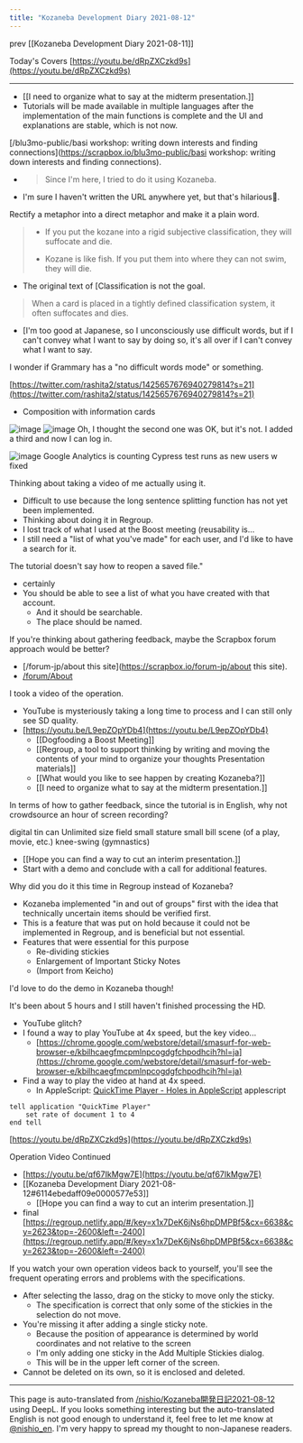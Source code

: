 ```yaml
---
title: "Kozaneba Development Diary 2021-08-12"
---
```


prev  [[Kozaneba Development Diary 2021-08-11]]

Today's Covers
[https://youtu.be/dRpZXCzkd9s](https://youtu.be/dRpZXCzkd9s)

-----
- [[I need to organize what to say at the midterm presentation.]]
- Tutorials will be made available in multiple languages after the implementation of the main functions is complete and the UI and explanations are stable, which is not now.

[/blu3mo-public/basi workshop: writing down interests and finding connections](https://scrapbox.io/blu3mo-public/basi workshop: writing down interests and finding connections).
- > Since I'm here, I tried to do it using Kozaneba.
- I'm sure I haven't written the URL anywhere yet, but that's hilarious🤣.

Rectify a metaphor into a direct metaphor and make it a plain word.
> - If you put the kozane into a rigid subjective classification, they will suffocate and die.
> + Kozane is like fish. If you put them into where they can not swim, they will die.
- The original text of [Classification is not the goal.
> When a card is placed in a tightly defined classification system, it often suffocates and dies.
- [I'm too good at Japanese, so I unconsciously use difficult words, but if I can't convey what I want to say by doing so, it's all over if I can't convey what I want to say.

I wonder if Grammary has a "no difficult words mode" or something.

[https://twitter.com/rashita2/status/1425657676940279814?s=21](https://twitter.com/rashita2/status/1425657676940279814?s=21)
- Composition with information cards

![image](https://gyazo.com/b239e1a3c1d010fddf439e48ea8d8dc9/thumb/1000)
![image](https://gyazo.com/7024d958503a7c7e0290b640701dc049/thumb/1000)
Oh, I thought the second one was OK, but it's not.
I added a third and now I can log in.

![image](https://gyazo.com/1bf3472c99867a762db10fb16ee9e8fc/thumb/1000)
Google Analytics is counting Cypress test runs as new users w
fixed

Thinking about taking a video of me actually using it.
- Difficult to use because the long sentence splitting function has not yet been implemented.
- Thinking about doing it in Regroup.
- I lost track of what I used at the Boost meeting (reusability is...
- I still need a "list of what you've made" for each user, and I'd like to have a search for it.

The tutorial doesn't say how to reopen a saved file."
- certainly
- You should be able to see a list of what you have created with that account.
    - And it should be searchable.
    - The place should be named.

If you're thinking about gathering feedback, maybe the Scrapbox forum approach would be better?
- [/forum-jp/about this site](https://scrapbox.io/forum-jp/about this site).
- [/forum/About](https://scrapbox.io/forum/About)

I took a video of the operation.
- YouTube is mysteriously taking a long time to process and I can still only see SD quality.
- [https://youtu.be/L9epZOpYDb4](https://youtu.be/L9epZOpYDb4)
    - [[Dogfooding a Boost Meeting]]
    - [[Regroup, a tool to support thinking by writing and moving the contents of your mind to organize your thoughts Presentation materials]]
    - [[What would you like to see happen by creating Kozaneba?]]
    - [[I need to organize what to say at the midterm presentation.]]


In terms of how to gather feedback, since the tutorial is in English, why not crowdsource an hour of screen recording?

digital tin can
Unlimited size field
small stature
small bill
scene (of a play, movie, etc.)
knee-swing (gymnastics)

- [[Hope you can find a way to cut an interim presentation.]]
- Start with a demo and conclude with a call for additional features.

Why did you do it this time in Regroup instead of Kozaneba?
- Kozaneba implemented "in and out of groups" first with the idea that technically uncertain items should be verified first.
- This is a feature that was put on hold because it could not be implemented in Regroup, and is beneficial but not essential.
- Features that were essential for this purpose
    - Re-dividing stickies
    - Enlargement of Important Sticky Notes
    - (Import from Keicho)

I'd love to do the demo in Kozaneba though!

It's been about 5 hours and I still haven't finished processing the HD.
- YouTube glitch?
- I found a way to play YouTube at 4x speed, but the key video...
    - [https://chrome.google.com/webstore/detail/smasurf-for-web-browser-e/kbilhcaegfmcpmlnpcogdgfchpodhcih?hl=ja](https://chrome.google.com/webstore/detail/smasurf-for-web-browser-e/kbilhcaegfmcpmlnpcogdgfchpodhcih?hl=ja)
- Find a way to play the video at hand at 4x speed.
    - In AppleScript: [QuickTime Player - Holes in AppleScript](http://piyocast.com/as/archives/tag/quicktime-player)
applescript

```
tell application "QuickTime Player"
	set rate of document 1 to 4
end tell
```


[https://youtu.be/dRpZXCzkd9s](https://youtu.be/dRpZXCzkd9s)

Operation Video Continued
- [https://youtu.be/qf67IkMgw7E](https://youtu.be/qf67IkMgw7E)
- [[Kozaneba Development Diary 2021-08-12#6114ebedaff09e0000577e53]]
    - [[Hope you can find a way to cut an interim presentation.]]
- final [https://regroup.netlify.app/#/key=x1x7DeK6jNs6hpDMPBf5&cx=6638&cy=2623&top=-2600&left=-2400](https://regroup.netlify.app/#/key=x1x7DeK6jNs6hpDMPBf5&cx=6638&cy=2623&top=-2600&left=-2400)

If you watch your own operation videos back to yourself, you'll see the frequent operating errors and problems with the specifications.
- After selecting the lasso, drag on the sticky to move only the sticky.
    - The specification is correct that only some of the stickies in the selection do not move.
- You're missing it after adding a single sticky note.
    - Because the position of appearance is determined by world coordinates and not relative to the screen
    - I'm only adding one sticky in the Add Multiple Stickies dialog.
    - This will be in the upper left corner of the screen.
- Cannot be deleted on its own, so it is enclosed and deleted.


---
This page is auto-translated from [/nishio/Kozaneba開発日記2021-08-12](https://scrapbox.io/nishio/Kozaneba開発日記2021-08-12) using DeepL. If you looks something interesting but the auto-translated English is not good enough to understand it, feel free to let me know at [@nishio_en](https://twitter.com/nishio_en). I'm very happy to spread my thought to non-Japanese readers.